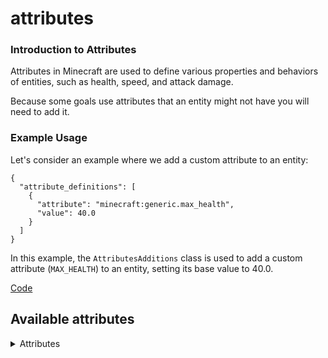 # attributes

### Introduction to Attributes

Attributes in Minecraft are used to define various properties and behaviors of entities, such as health, speed, and attack damage.

 Because some goals use attributes that an entity might not have you will need to add it.

### Example Usage

Let's consider an example where we add a custom attribute to an entity:

```
{
  "attribute_definitions": [
    {
      "attribute": "minecraft:generic.max_health",
      "value": 40.0
    }
  ]
}
```

In this example, the `AttributesAdditions` class is used to add a custom attribute (`MAX_HEALTH`) to an entity, setting its base value to 40.0. 

[Code](https://github.com/Scouter456/Goal_Smith/tree/goal_smith_forge_1.20.1/src/main/java/com/scouter/goalsmith/data/AttributesAdditions.java)

## Available attributes

<details>
<summary>Attributes</summary>

The following attributes can be added to an entity

```
minecraft:generic.max_health
```

```
minecraft:generic.follow_range
```

```
minecraft:generic.knockback_resistance
```

```
minecraft:generic.movement_speed
```

```
minecraft:generic.flying_speed
```

```
minecraft:generic.attack_damage
```

```
minecraft:generic.attack_knockback
```

```
minecraft:generic.attack_speed
```

```
minecraft:generic.armor
```

```
minecraft:generic.armor_toughness
```

```
minecraft:generic.luck
```

```
minecraft:zombie.spawn_reinforcements
```

```
minecraft:horse.jump_strength
```

```
forge:swim_speed
```

```
forge:nametag_distance
```

```
forge:entity_gravity
```

```
forge:block_reach
```

```
forge:entity_reach
```

```
forge:step_height_addition
```

